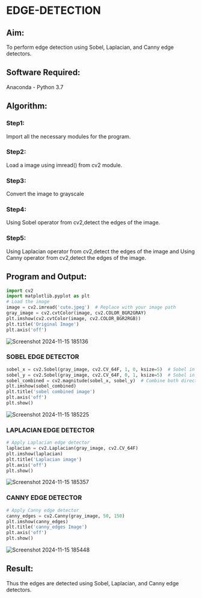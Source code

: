 # EDGE-DETECTION
## Aim:
To perform edge detection using Sobel, Laplacian, and Canny edge detectors.

## Software Required:
Anaconda - Python 3.7

## Algorithm:
### Step1:
Import all the necessary modules for the program.

### Step2:
Load a image using imread() from cv2 module.

### Step3:
Convert the image to grayscale

### Step4:
Using Sobel operator from cv2,detect the edges of the image.

### Step5:

Using Laplacian operator from cv2,detect the edges of the image and Using Canny operator from cv2,detect the edges of the image.

## Program and Output:
```python
import cv2
import matplotlib.pyplot as plt
# Load the image
image = cv2.imread('cute.jpeg')  # Replace with your image path
gray_image = cv2.cvtColor(image, cv2.COLOR_BGR2GRAY)
plt.imshow(cv2.cvtColor(image, cv2.COLOR_BGR2RGB))
plt.title('Original Image')
plt.axis('off')
```

![Screenshot 2024-11-15 185136](https://github.com/user-attachments/assets/c0d2243b-b757-49d9-8777-44269d6b8710)


### SOBEL EDGE DETECTOR
```python
sobel_x = cv2.Sobel(gray_image, cv2.CV_64F, 1, 0, ksize=5)  # Sobel in x direction
sobel_y = cv2.Sobel(gray_image, cv2.CV_64F, 0, 1, ksize=5)  # Sobel in y direction
sobel_combined = cv2.magnitude(sobel_x, sobel_y)  # Combine both directions
plt.imshow(sobel_combined)
plt.title('sobel combined image')
plt.axis('off')
plt.show()
```

![Screenshot 2024-11-15 185225](https://github.com/user-attachments/assets/22608f1a-ccf3-48c9-b83f-c37a6aa29774)




### LAPLACIAN EDGE DETECTOR
```python
# Apply Laplacian edge detector
laplacian = cv2.Laplacian(gray_image, cv2.CV_64F)
plt.imshow(laplacian)
plt.title('Laplacian image')
plt.axis('off')
plt.show()
```

![Screenshot 2024-11-15 185357](https://github.com/user-attachments/assets/ba4068e4-6f76-4a89-8ba4-ab440a28a201)



### CANNY EDGE DETECTOR
```python
# Apply Canny edge detector
canny_edges = cv2.Canny(gray_image, 50, 150)
plt.imshow(canny_edges)
plt.title('canny_edges Image')
plt.axis('off')
plt.show()
```

![Screenshot 2024-11-15 185448](https://github.com/user-attachments/assets/ff1ac082-511d-45b2-935e-52efb943a2e9)



## Result:
Thus the edges are detected using Sobel, Laplacian, and Canny edge detectors.
